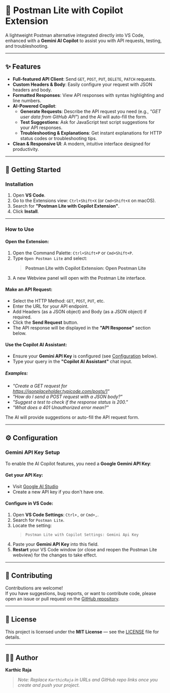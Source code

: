 # 🚀 Postman Lite with Copilot Extension

A lightweight Postman alternative integrated directly into VS Code, enhanced with a **Gemini AI Copilot** to assist you with API requests, testing, and troubleshooting.

---

## ✨ Features

- **Full-featured API Client**: Send `GET`, `POST`, `PUT`, `DELETE`, `PATCH` requests.
- **Custom Headers & Body**: Easily configure your request with JSON headers and body.
- **Formatted Responses**: View API responses with syntax highlighting and line numbers.
- **AI-Powered Copilot**:
  - **Generate Requests**: Describe the API request you need (e.g., _"GET user data from GitHub API"_) and the AI will auto-fill the form.
  - **Test Suggestions**: Ask for JavaScript test script suggestions for your API responses.
  - **Troubleshooting & Explanations**: Get instant explanations for HTTP status codes or troubleshooting tips.
- **Clean & Responsive UI**: A modern, intuitive interface designed for productivity.

---

## 🚀 Getting Started

### Installation

1. Open **VS Code**.
2. Go to the Extensions view: `Ctrl+Shift+X` (or `Cmd+Shift+X` on macOS).
3. Search for **"Postman Lite with Copilot Extension"**.
4. Click **Install**.

---

### How to Use

#### Open the Extension:

1. Open the Command Palette: `Ctrl+Shift+P` or `Cmd+Shift+P`.
2. Type `Open Postman Lite` and select:
   > **Postman Lite with Copilot Extension: Open Postman Lite**
3. A new Webview panel will open with the Postman Lite interface.

#### Make an API Request:

- Select the HTTP Method: `GET`, `POST`, `PUT`, etc.
- Enter the URL for your API endpoint.
- Add Headers (as a JSON object) and Body (as a JSON object) if required.
- Click the **Send Request** button.
- The API response will be displayed in the **"API Response"** section below.

#### Use the Copilot AI Assistant:

- Ensure your **Gemini API Key** is configured (see [Configuration](#️-configuration) below).
- Type your query in the **"Copilot AI Assistant"** chat input.

##### Examples:

- _"Create a GET request for https://jsonplaceholder.typicode.com/posts/1"_
- _"How do I send a POST request with a JSON body?"_
- _"Suggest a test to check if the response status is 200."_
- _"What does a 401 Unauthorized error mean?"_

The AI will provide suggestions or auto-fill the API request form.

---

## ⚙️ Configuration

### Gemini API Key Setup

To enable the AI Copilot features, you need a **Google Gemini API Key**:

#### Get your API Key:

- Visit [Google AI Studio](https://aistudio.google.com/app/apikey)
- Create a new API key if you don't have one.

#### Configure in VS Code:

1. Open **VS Code Settings**: `Ctrl+,` or `Cmd+,`.
2. Search for `Postman Lite`.
3. Locate the setting:  
   > `Postman Lite with Copilot Settings: Gemini Api Key`
4. Paste your **Gemini API Key** into this field.
5. **Restart** your VS Code window (or close and reopen the Postman Lite webview) for the changes to take effect.

---

## 🤝 Contributing

Contributions are welcome!  
If you have suggestions, bug reports, or want to contribute code, please open an issue or pull request on the [GitHub repository](https://github.com/KarthicRaja/postman-lite-with-copilot).

---

## 📄 License

This project is licensed under the **MIT License** — see the [LICENSE](LICENSE) file for details.

---

## 👨‍💻 Author

**Karthic Raja**

> _Note: Replace `KarthicRaja` in URLs and GitHub repo links once you create and push your project._

